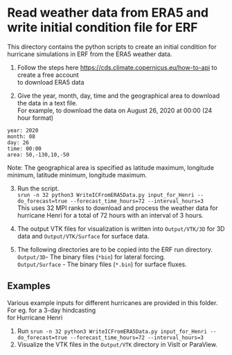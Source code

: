 # Read weather data from ERA5 and write initial condition file for ERF

This directory contains the python scripts to create an initial condition for hurricane simulations in ERF from the ERA5 weather data.

1. Follow the steps here https://cds.climate.copernicus.eu/how-to-api to create a free account   
   to download ERA5 data

2. Give the year, month, day, time and the geographical area to download the data in a text file.  
For example, to download the data on August 26, 2020 at 00:00 (24 hour format)
```
year: 2020
month: 08
day: 26
time: 00:00
area: 50,-130,10,-50
```
Note: The geographical area is specified as latitude maximum, longitude minimum, latitude minimum, longitude maximum.

3. Run the script.    
`srun -n 32 python3 WriteICFromERA5Data.py input_for_Henri --do_forecast=true --forecast_time_hours=72 --interval_hours=3`  
This uses 32 MPI ranks to download and process the weather data for hurricane Henri for a total of 72 hours with an interval of 3 hours.   

4. The output VTK files for visualization is written into  `Output/VTK/3D` for 3D data and `Output/VTK/Surface` for surface data.  

5. The following directories are to be copied into the ERF run directory.
`Output/3D`- The binary files (`*bin`) for lateral forcing.   
`Output/Surface` -  The binary files (`*.bin`) for surface fluxes.

## Examples

Various example inputs for different hurricanes are provided in this folder. For eg. for a 3-day hindcasting  
for Hurricane Henri

1. Run `srun -n 32 python3 WriteICFromERA5Data.py input_for_Henri --do_forecast=true --forecast_time_hours=72 --interval_hours=3`
2. Visualize the VTK files in the `Output/VTK` directory in VisIt or ParaView.

